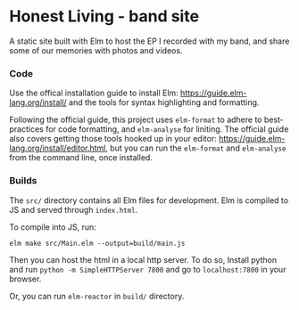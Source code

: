 # Honest Living - band site
A static site built with Elm to host the EP I recorded with my band, and share some of our memories with photos and videos.


### Code
Use the offical installation guide to install Elm: https://guide.elm-lang.org/install/ and the tools for syntax highlighting and formatting.

Following the official guide, this project uses `elm-format` to adhere to best-practices for code formatting, and `elm-analyse` for liniting.
The official guide also covers getting those tools hooked up in your editor: https://guide.elm-lang.org/install/editor.html, but 
you can run the `elm-format` and `elm-analyse` from the command line, once installed.


### Builds
The `src/` directory contains all Elm files for development. Elm is compiled to JS and served through `index.html`.

To compile into JS, run:

`elm make src/Main.elm --output=build/main.js`

Then you can host the html in a local http server. To do so,
Install python and run `python -m SimpleHTTPServer 7800` and go to `localhost:7800` in your browser.

Or, you can run `elm-reactor` in `build/` directory.







